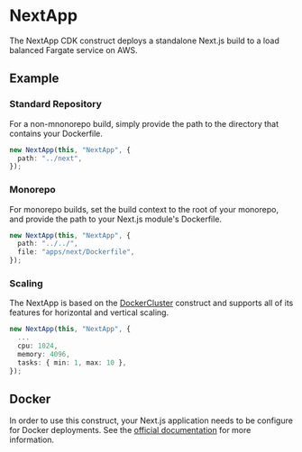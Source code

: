 # NextApp

The NextApp CDK construct deploys a standalone Next.js build to a load balanced Fargate service on AWS.

## Example

### Standard Repository

For a non-mnonorepo build, simply provide the path to the directory that contains your Dockerfile.

```ts
new NextApp(this, "NextApp", {
  path: "../next",
});
```

### Monorepo

For monorepo builds, set the build context to the root of your monorepo, and provide the path to your Next.js module's Dockerfile.

```ts
new NextApp(this, "NextApp", {
  path: "../../",
  file: "apps/next/Dockerfile",
});
```

### Scaling

The NextApp is based on the [DockerCluster](https://github.com/codedazur/toolkit/tree/main/packages/cdk-docker-cluster) construct and supports all of its features for horizontal and vertical scaling.

```ts
new NextApp(this, "NextApp", {
  ...
  cpu: 1024,
  memory: 4096,
  tasks: { min: 1, max: 10 },
});
```

## Docker

In order to use this construct, your Next.js application needs to be configure for Docker deployments. See the [official documentation](https://nextjs.org/docs/pages/building-your-application/deploying#docker-image) for more information.
